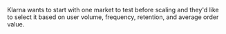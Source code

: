 Klarna wants to start with one market to test before scaling and they'd like to select it based on user volume, frequency, retention, and average order value.
